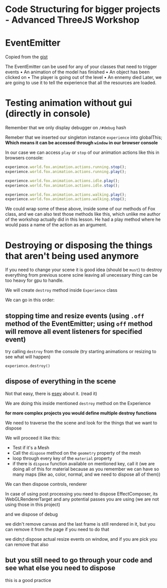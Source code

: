 # Code Structuring for bigger projects - Advanced ThreeJS Workshop

# EventEmitter

Copied from the [gist](https://gist.github.com/brunosimon/120acda915e6629e3a4d497935b16bdf?permalink_comment_id=3964343#gistcomment-3964343)

The EventEmitter can be used for any of your classes that need to trigger
events
• An animation of the model has finished
• An object has been clicked on
• The player is going out of the level
• An ennemy died
Later, we are going to use it to tell the experience that all the resources are loaded.

# Testing animation without gui (directly in console)

Remember that we only display debugger on `/#debug` hash

Remeber that we inserted our singleton instance `experience` into globalThis; **Which means it can be accessed through `window` in our browser console**

In our case we can access `play` or `stop` of our animation actions like this in browsers console:

```js
experience.world.fox.animation.actions.running.stop();
experience.world.fox.animation.actions.running.play();

experience.world.fox.animation.actions.idle.play();
experience.world.fox.animation.actions.idle.stop();

experience.world.fox.animation.actions.walking.play();
experience.world.fox.animation.actions.walking.stop();
```

We could wrap some of these above, inside some of our methods of Fox class, and we can also test those methods like this, which unlike me author of the workshop actually did in this lesson. He had a play method where he would pass a name of the action as an argument.

# Destroying or disposing the things that aren't being used anymore

If you need to change your scene it is good idea (should be `must`) to destroy everything from previous scene scine leaving all unecessary thing can be too heavy for gpu to handle.

We will create `destroy` method inside `Experience` class

We can go in this order:

## stopping time and resize events (using `.off` method of the EventEmitter; using `off` method will remove all event listeners for specified event)

try calling `destroy` from the console (try starting animations or resizing to see what will happen)

```
experience.destroy()
```

## dispose of everything in the scene

Not that easy, there is [esey](https://threejs.org/docs/#manual/en/introduction/How-to-dispose-of-objects) about it. (read it)

We are doing this inside mentioned `destroy` method on the Experience

**for more complex projects you would define multiple destroy functions**

We need to traverse the the scene and look for the things that we want to dispose

We will proceed it like this:

- Test if it's a Mesh
- Call the `dispose` method on the `geometry` property of the mesh
- loop through every key of the `material` property
- if there is `dispose` function available on mentioned key, call it (we are doing all of this for material because as you remember we can have so many maps (like ao, color, normal, and we need to dispose all of them))

We can then dispose controls, renderer

In case of using post processing you need to dispose EffectComposer, its WebGLRendererTarget and any potential passes you are using (we are not using those in this project)

and we dispose of debug

we didn't remove canvas and the last frame is still rendered in it, but you can remove it from the page if you need to do that

we didn;t dispose actual resize events on window, and if you are pick you can remove that also

## but you still need to go through your code and see what else you need to dispose

this is a good practice
